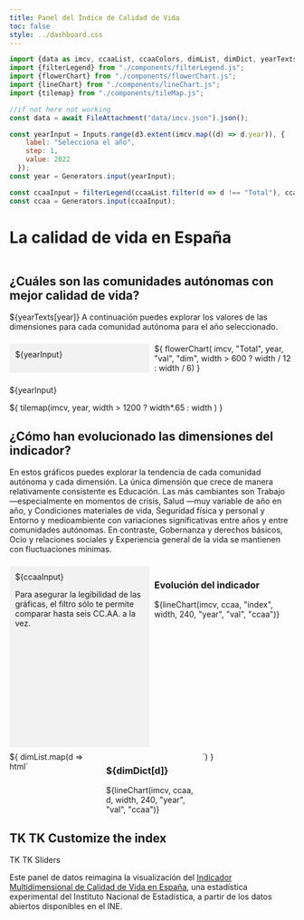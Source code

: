 ```yaml
---
title: Panel del Índice de Calidad de Vida
toc: false
style: ../dashboard.css
---
```


```js
import {data as imcv, ccaaList, ccaaColors, dimList, dimDict, yearTexts} from "./data/consts.js";
import {filterLegend} from "./components/filterLegend.js";
import {flowerChart} from "./components/flowerChart.js";
import {lineChart} from "./components/lineChart.js";
import {tilemap} from "./components/tileMap.js";

//if not here not working
const data = await FileAttachment("data/imcv.json").json();

const yearInput = Inputs.range(d3.extent(imcv.map((d) => d.year)), {
    label: "Selecciona el año",
    step: 1,
    value: 2022
  });
const year = Generators.input(yearInput);

const ccaaInput = filterLegend(ccaaList.filter(d => d !== "Total"), ccaaColors.filter(d =>  d !== "#797974"))
const ccaa = Generators.input(ccaaInput);
```

# La calidad de vida en España

<div class="grid grid-charts">
  <div class="header">
    <h2>¿Cuáles son las comunidades autónomas con mejor calidad de vida?</h2>
    <p>${yearTexts[year]} A continuación puedes explorar los valores de las dimensiones para cada comunidad autónoma para el año seleccionado.</p>
  </div>
  <div class="menu sticky"> ${yearInput} </div>
  
  <div class="card center chart"> 
    ${
      flowerChart(
        imcv,
        "Total",
        year,
        "val", 
        "dim",
        width > 600 ? width / 12 : width / 6)
      }
  </div>
  
  ${yearInput}
  
  </div>
  <div class="card center" style="overflow-x: auto;">
      ${
        tilemap(imcv, year, width > 1200 ? width*.65 : width )
      }
  </div>
</div>

<div class="grid grid-charts">
  <div class="header">
    <h2>¿Cómo han evolucionado las dimensiones del indicador?</h2>
    <p>En estos gráficos puedes explorar la tendencia de cada comunidad autónoma y cada dimensión. La única dimensión que crece de manera relativamente consistente es Educación. Las más cambiantes son Trabajo —especialmente en momentos de crisis, Salud —muy variable de año en año, y Condiciones materiales de vida, Seguridad física y personal y Entorno y medioambiente con variaciones significativas entre años y entre comunidades autónomas. En contraste, Gobernanza y derechos básicos, Ocio y relaciones sociales y Experiencia general de la vida se mantienen con fluctuaciones mínimas.</p>
  </div>
  
  <div class="sticky menu menu-tendencias">
    ${ccaaInput}
    <p class="notes">Para asegurar la legibilidad de las gráficas, el filtro sólo te permite comparar hasta seis CC.AA. a la vez.</p>
  </div>

  <div class="card chart">
     <h3>Evolución del indicador</h3>
      ${lineChart(imcv, ccaa, "index", width, 240, "year", "val", "ccaa")}
  </div>

  <div class="map">
    ${
      dimList.map(d => html`
      <div class="card">
        <h3>${dimDict[d]}</h3>
        ${lineChart(imcv, ccaa, d, width, 240, "year", "val", "ccaa")}
      </div>
      `)
    }
  </div>

</div>

<div class="grid grid-cols-4">
  <h2 class="grid-colspan-4">TK TK Customize the index</h2>
  <div class="sticky grid-colspan-1">TK TK Sliders</div>
  <div class="card grid-colspan-3"></div>
</div>

<p class="notes">Este panel de datos reimagina la visualización del <a href="https://www.ine.es/experimental/imcv/experimental_ind_multi_calidad_vida.htm" target="_blank">Indicador Multidimensional de Calidad de Vida en España</a>, una estadística experimental del Instituto Nacional de Estadística, a partir de los datos abiertos disponibles en el INE.</p>

<style>
  .grid-charts {
    display: grid;
    grid-template-columns: repeat(4, 1fr);
    grid-template-rows: auto 1fr;
    grid-template-areas: 
      "header header header chart"
      "menu map map map";
    gap: 8px;
  }

  .header {
    grid-area: header;
  }

  .menu {
    grid-area: menu;
    background: #f2f2f2; 
    padding: 10px;
  }

  .menu-tendencias {
    overflow-y: auto;
    z-index: 10;
  }

  .chart {
    grid-area: chart;
  }

  .map {
    grid-area: map;
    display: grid;
    grid-template-columns: repeat(3, 1fr); 
    gap: 8px; 
  }

  @media (max-width: 1024px) {
    .grid-charts {
      grid-template-columns: 1fr 1fr;
      grid-template-rows: auto auto 1fr;
      grid-template-areas: 
        "header header"
        "menu chart"
        "map map";
    }
    .menu-tendencias {
      height: 300px;
    }
  }
  
  @media (max-width: 640px) {
    .grid-charts {
      grid-template-columns: 1fr;
      grid-template-rows: auto auto auto 1fr;
      grid-template-areas: 
        "header"
        "menu"
        "chart"
        "map";
    }
    .menu-tendencias {
      height: 200px;
    }
    .map {
      grid-template-columns: 1fr !important;
    }
    .header, .menu, .chart, .map {
      width: auto; 
    }
  }
</style>

